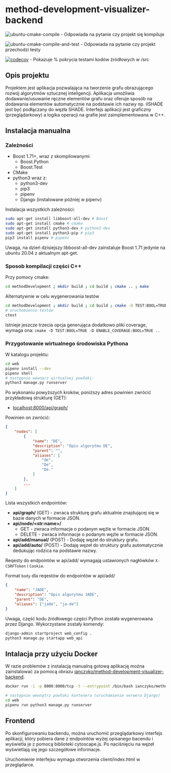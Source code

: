 # method-development-visualizer-backend

![ubuntu-cmake-compile](https://github.com/ianczyko/method-development-visualizer-backend/workflows/ubuntu-cmake-compile/badge.svg) - Odpowiada na pytanie czy projekt się kompiluje

![ubuntu-cmake-compile-and-test](https://github.com/ianczyko/method-development-visualizer-backend/workflows/ubuntu-cmake-compile-and-test/badge.svg) - Odpowiada na pytanie czy projekt przechodzi testy

[![codecov](https://codecov.io/gh/ianczyko/method-development-visualizer-backend/branch/main/graph/badge.svg?token=47IFD5DQNB)](https://codecov.io/gh/ianczyko/method-development-visualizer-backend) - Pokazuje % pokrycia testami kodów źródłowych w /src

## Opis projektu

Projektem jest aplikacja pozwalająca na tworzenie grafu obrazującego rozwój algorytmów
sztucznej inteligencji. Aplikacja umożliwia dodawanie/usuwanie ręczne elementów
grafu oraz oferuje sposób na dodawania elementów automatycznie na podstawie ich nazwy
np. ilSHADE jest być podłączany do węzła SHADE. Interfejs aplikacji jest graficzny
(przeglądarkowy) a logika operacji na grafie jest zaimplementowana w C++.

## Instalacja manualna

### Zależności

- Boost 1.71+, wraz z skompilowanymi:
  - Boost.Python 
  - Boost.Test
- CMake
- python3 wraz z:
  - python3-dev
  - pip3
  - pipenv
  - Django (instalowane później w pipenv)

Instalacja wszystkich zależności:

```bash
sudo apt-get install libboost-all-dev # Boost
sudo apt-get install cmake # cmake
sudo apt-get install python3-dev # python3-dev
sudo apt-get install python3-pip # pip3
pip3 install pipenv # pipenv
```

Uwaga, na dzień dzisiejszy libboost-all-dev zainstaluje Boost 1.71 jedynie na ubuntu 20.04 z aktualnym apt-get.

### Sposob kompilacji części C++

Przy pomocy cmake:

```bash
cd methodDevelopment ; mkdir build ; cd build ; cmake .. ; make
```

Alternatywnie w celu wygenerowania testów

```bash
cd methodDevelopment ; mkdir build ; cd build ; cmake -D TEST:BOOL=TRUE .. ; make
# uruchomienie testów
ctest
```

Istnieje jeszcze trzecia opcja generująca dodatkowo pliki coverage, wymaga ona: `cmake -D TEST:BOOL=TRUE -D ENABLE_COVERAGE:BOOL=TRUE ..`

### Przygotowanie wirtualnego środowiska Pythona

W katalogu projektu:

```bash
cd web
pipenv install --dev
pipenv shell
# następnie wewnąrz wirtualnej powłoki:
python3 manage.py runserver
```

Po wykonaniu powyższych kroków, poniższy adres powinien zwrócić przykładową strukturę (GET):

- [localhost:8000/api/graph/](http://localhost:8000/api/graph/)

Powinien on zwrócić:

```json
{
    "nodes": [
        {
            "name": "DE",
            "description": "Opis algorytmu DE",
            "parent": "",
            "aliases": [
                "de",
                "De",
                "De."
            ]
        },
        ...
    ]
}
```

Lista wszystkich endpointów:

- **api/graph/** (GET) - zwraca strukturę grafu aktualnie znajdującej się w bazie danych w formacie JSON.
- **api/node/\<str:name\>/**
  - GET - zwraca informacje o podanym węźle w formacie JSON.
  - DELETE - zwraca informacje o podanym węźle w formacie JSON.
- **api/add/manual/** (POST) - Dodaję węzeł do struktury grafu.
- **api/add/auto/** (POST) - Dodaję węzeł do struktury grafu automatycznie dedukując rodzica na podstawie nazwy.

Reqesty do endpointów w api/add/ wymagają ustawionych nagłówków `X-CSRFToken` i `Cookie`.

Format `body` dla reqestów do endpointów w api/add/
```json
{
    "name": "JADE",
    "description": "Opis algorytmu JADE",
    "parent": "DE",
    "aliases": ["jade", "ja-de"]
}
```

Uwaga, część kodu źródłowego części Python została wygenerowana przez Django. Wykorzystane zostały komendy:

```bash
django-admin startproject web_config .
python3 manage.py startapp web_api
```
## Intalacja przy użyciu Docker

W razie problemów z instalacją manualną gotową aplikację można zainstalować za pomocą obrazu [ianczyko/method-development-visualizer-backend](https://hub.docker.com/repository/docker/ianczyko/method-development-visualizer-backend).
```bash
docker run -i -p 8000:8000/tcp -t --entrypoint /bin/bash ianczyko/method-development-visualizer-backend

# następnie wewnątrz powłoki kontenera (uruchomienie serwera Django)
cd web
pipenv run python3 manage.py runserver
```

## Frontend

Po skonfigurowaniu backendu, można uruchomić przeglądarkowy interfejs aplikacji, który pobiera dane z endpointów wyżej opisanego bacendu i wyświetla je z pomocą biblioteki cytoscape.js. Po naciśnięciu na węzeł wyświetlają się jego szczegółowe informacje.

Uruchomienie interfejsu wymaga otworzenia client/index.html w przeglądarce.
